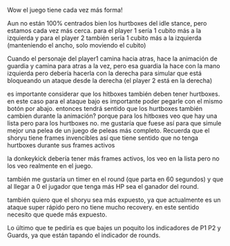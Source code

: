 Wow el juego tiene cada vez más forma!

Aun no están 100% centrados bien los hurtboxes del idle stance, pero estamos cada vez más cerca. para el player 1 sería 1 cubito más a la izquierda y para el player 2 también sería 1 cubito más a la izquierda (manteniendo el ancho, solo moviendo el cubito)

Cuando el personaje del player1 camina hacia atras, hace la animación de guardia y camina para atras a la vez, pero esa guardia la hace con la mano izquierda pero debería hacerla con la derecha para simular que está bloqueando un ataque desde la derecha (el player 2 está en la derecha)


es importante considerar que los hitboxes también deben tener hurtboxes. en este caso para el ataque bajo es importante poder pegarle con el mismo botón por abajo. entonces tendrá sentido que los hurtboxes también cambien durante la animación? porque para los hitboxes veo que hay una lista pero para los hurtboxes no. me gustaría que fuese así para que simule mejor una pelea de un juego de peleas más completo. Recuerda que el shoryu tiene frames invencibles así que tiene sentido que no tenga hurtboxes durante sus frames activos

la donkeykick debería tener más frames activos, los veo en la lista pero no los veo realmente en el juego.

también me gustaría un timer en el round (que parta en 60 segundos) y que al llegar a 0 el jugador que tenga más HP sea el ganador del round.

también quiero que el shoryu sea más expuesto, ya que actualmente es un ataque super rápido pero no tiene mucho recovery. en este sentido necesito que quede más expuesto.

Lo último que te pediría es que bajes un poquito los indicadores de P1 P2 y Guards, ya que están tapando el indicador de rounds.